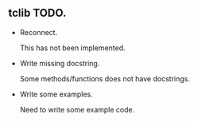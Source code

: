 ## tclib TODO.

* Reconnect. 

	This has not been implemented.

* Write missing docstring.

	Some methods/functions does not have docstrings.

* Write some examples.

	Need to write some example code.
